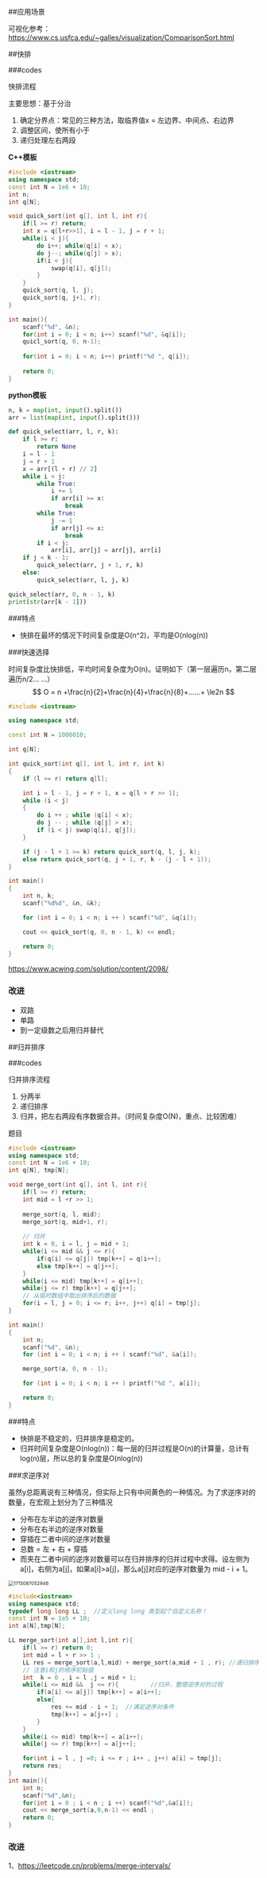 ##应用场景

可视化参考：https://www.cs.usfca.edu/~galles/visualization/ComparisonSort.html



##快排

###codes

快排流程

主要思想：基于分治

1. 确定分界点：常见的三种方法，取临界值x =  左边界、中间点、右边界
2. 调整区间，使所有小于
3. 递归处理左右两段 

**C++模板**

```C++
#include <iostream>
using namespace std;
const int N = 1e6 + 10;
int n;
int q[N];

void quick_sort(int q[], int l, int r){
    if(l >= r) return;
    int x = q[l+r>>1], i = l - 1, j = r + 1;
    while(i < j){
        do i++; while(q[i] < x);
        do j--; while(q[j] > x);
        if(i < j){
            swap(q[i], q[j]);
		}
    }
    quick_sort(q, l, j);
    quick_sort(q, j+1, r);
}

int main(){
    scanf("%d", &n);
    for(int i = 0; i < n; i++) scanf("%d", &q[i]);
    quicl_sort(q, 0, n-1);
    
    for(int i = 0; i < n; i++) printf("%d ", q[i]);
    
    return 0;
}
```

**python模板**

```python
n, k = map(int, input().split())
arr = list(map(int, input().split()))

def quick_select(arr, l, r, k):
    if l >= r:
        return None
    i = l - 1
    j = r + 1
    x = arr[(l + r) // 2]
    while i < j:
        while True:
            i += 1
            if arr[i] >= x:
                break 
        while True:
            j -= 1
            if arr[j] <= x:
                break 
        if i < j:
            arr[i], arr[j] = arr[j], arr[i]
    if j < k - 1:
        quick_select(arr, j + 1, r, k)
    else:
        quick_select(arr, l, j, k)

quick_select(arr, 0, n - 1, k)
print(str(arr[k - 1]))
```



###特点

- 快排在最坏的情况下时间复杂度是O(n^2)，平均是O(nlog(n))





###快速选择

时间复杂度比快排低，平均时间复杂度为O(n)。证明如下（第一层遍历n，第二层遍历n/2... ...）
$$
O = n +\frac{n}{2}+\frac{n}{4}+\frac{n}{8}+......+ \le2n
$$

```C++
#include <iostream>

using namespace std;

const int N = 1000010;

int q[N];

int quick_sort(int q[], int l, int r, int k)
{
    if (l >= r) return q[l];

    int i = l - 1, j = r + 1, x = q[l + r >> 1];
    while (i < j)
    {
        do i ++ ; while (q[i] < x);
        do j -- ; while (q[j] > x);
        if (i < j) swap(q[i], q[j]);
    }

    if (j - l + 1 >= k) return quick_sort(q, l, j, k);
    else return quick_sort(q, j + 1, r, k - (j - l + 1));
}

int main()
{
    int n, k;
    scanf("%d%d", &n, &k);

    for (int i = 0; i < n; i ++ ) scanf("%d", &q[i]);

    cout << quick_sort(q, 0, n - 1, k) << endl;

    return 0;
}
```

https://www.acwing.com/solution/content/2098/

### 改进

- 双路
- 单路
- 到一定级数之后用归并替代



##归并排序

###codes

归并排序流程

1. 分两半
2. 递归排序
3. 归并，把左右两段有序数据合并。（时间复杂度O(N)，重点、比较困难）

题目

```C++
#include <iostream>
using namespace std;
const int N = 1e6 + 10;
int q[N], tmp[N];

void merge_sort(int q[], int l, int r){
    if(l >= r) return;
   	int mid = l +r >> 1;
    
    merge_sort(q, l, mid);
    merge_sort(q, mid+1, r);
    
    // 归并
    int k = 0, i = l, j = mid + 1;
    while(i <= mid && j <= r){
        if(q[i] <= q[j]) tmp[k++] = q[i++];
        else tmp[k++] = q[j++];
    }
    while(i <= mid) tmp[k++] = q[i++];
    while(j <= r) tmp[k++] = q[j++];
    // 从临时数组中取出排序后的数据
    for(i = l, j = 0; i <= r; i++, j++) q[i] = tmp[j];
}

int main()
{
    int n;
    scanf("%d", &n);
    for (int i = 0; i < n; i ++ ) scanf("%d", &a[i]);

    merge_sort(a, 0, n - 1);

    for (int i = 0; i < n; i ++ ) printf("%d ", a[i]);

    return 0;
}
```



###特点

- 快排是不稳定的，归并排序是稳定的。
- 归并时间复杂度是O(nlog(n))：每一层的归并过程是O(n)的计算量，总计有log(n)层，所以总的复杂度是O(nlog(n))

###求逆序对

虽然y总距离说有三种情况，但实际上只有中间黄色的一种情况。为了求逆序对的数量，在宏观上划分为了三种情况

- 分布在左半边的逆序对数量
- 分布在右半边的逆序对数量
- 穿插在二者中间的逆序对数量
- 总数 =   左  + 右  + 穿插
- 而夹在二者中间的逆序对数量可以在归并排序的归并过程中求得。设左侧为a[i]，右侧为a[j]，如果a[i]>a[j]，那么a[j]对应的逆序对数量为   mid - i + 1。

<img src="E:\master2\coding_notes\DSA\algorithm-sort.assets\1715087052946.png" alt="1715087052946" style="zoom: 67%;" />

```C++
#include<iostream>
using namespace std;
typedef long long LL ;  //定义long long 类型起个自定义名称！
const int N = 1e5 + 10;
int a[N],tmp[N];

LL merge_sort(int a[],int l,int r){
    if(l >= r) return 0;
    int mid = l + r >> 1 ;
    LL res = merge_sort(a,l,mid) + merge_sort(a,mid + 1 , r); //递归排序！
    // 注意i和j的顺序初始值
    int  k = 0 , i = l ,j = mid + 1;  
    while(i <= mid &&  j <= r){         //归并，整理逆序对的过程
        if(a[i] <= a[j]) tmp[k++] = a[i++];
        else{
            res += mid - i + 1;  //满足逆序对条件
            tmp[k++] = a[j++] ;
        } 
    }
    while(i <= mid) tmp[k++] = a[i++];
    while(j <= r) tmp[k++] = a[j++];

    for(int i = l , j =0; i <= r ; i++ , j++) a[i] = tmp[j];
    return res;
}
int main(){
    int n;
    scanf("%d",&n);
    for(int i = 0 ; i < n ; i ++) scanf("%d",&a[i]);
    cout << merge_sort(a,0,n-1) << endl ;
    return 0;
}
```



### 改进

1、https://leetcode.cn/problems/merge-intervals/